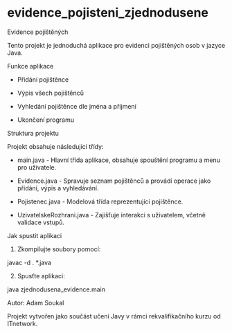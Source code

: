 # evidence_pojisteni_zjednodusene
Evidence pojištěných

Tento projekt je jednoduchá aplikace pro evidenci pojištěných osob v jazyce Java.

Funkce aplikace

 - Přidání pojištěnce

 - Výpis všech pojištěnců

 - Vyhledání pojištěnce dle jména a příjmení

 - Ukončení programu

Struktura projektu

 Projekt obsahuje následující třídy:

  - main.java - Hlavní třída aplikace, obsahuje spouštění programu a menu pro uživatele.

  - Evidence.java - Spravuje seznam pojištěnců a provádí operace jako přidání, výpis a vyhledávání.

  - Pojistenec.java - Modelová třída reprezentující pojištěnce.

  - UzivatelskeRozhrani.java - Zajišťuje interakci s uživatelem, včetně validace vstupů.

Jak spustit aplikaci

 1) Zkompilujte soubory pomocí:

  javac -d . *.java

 2) Spusťte aplikaci:

  java zjednodusena_evidence.main

Autor: Adam Soukal
 
Projekt vytvořen jako součást učení Javy v rámci rekvalifikačního kurzu od ITnetwork.
